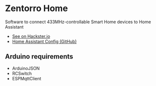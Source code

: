 # Zentorro Home
Software to connect 433MHz-controllable Smart Home devices to Home Assistant

- [See on Hackster.io](https://www.hackster.io/448758/433mhz-smart-home-zentorro-home-b05f44)
- [Home Assistant Config (GitHub)](https://github.com/dippa-1/zentorro-home-hass-config)

## Arduino requirements
- ArduinoJSON
- RCSwitch
- ESPMqttClient
